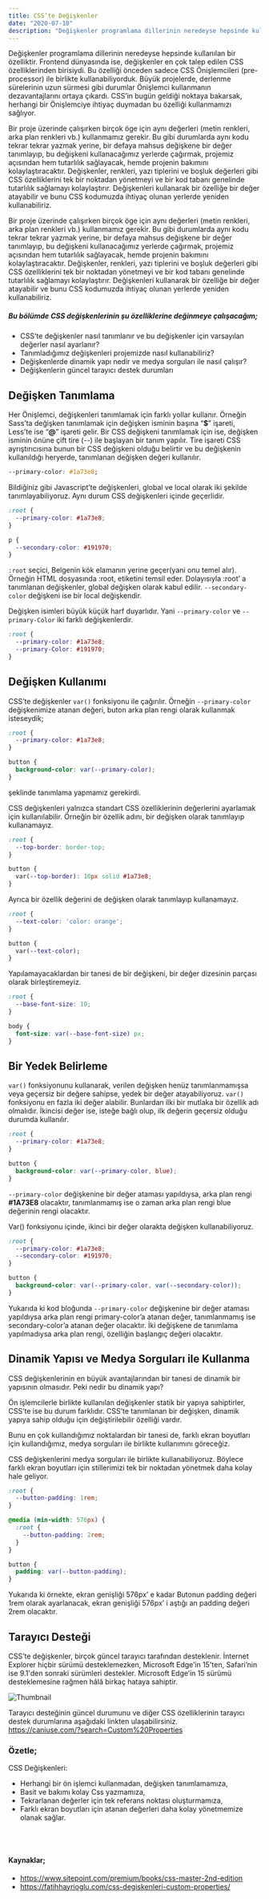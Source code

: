 ```yaml
---
title: CSS’te Değişkenler
date: "2020-07-18"
description: "Değişkenler programlama dillerinin neredeyse hepsinde kullanılan bir özelliktir. Frontend dünyasında ise, değişkenler en çok talep edilen CSS özelliklerinden birisiydi..."
---
```


Değişkenler programlama dillerinin neredeyse hepsinde kullanılan bir özelliktir. Frontend dünyasında ise, değişkenler en çok talep edilen CSS özelliklerinden birisiydi. Bu özelliği önceden sadece CSS Önişlemcileri (pre-processor) ile birlikte kullanabiliyorduk. Büyük projelerde, derlenme sürelerinin uzun sürmesi gibi durumlar Önişlemci kullanmanın dezavantajlarını ortaya çıkardı. CSS’in bugün geldiği noktaya bakarsak, herhangi bir Önişlemciye ihtiyaç duymadan bu özelliği kullanmamızı sağlıyor.

Bir proje üzerinde çalışırken birçok öge için aynı değerleri (metin renkleri, arka plan renkleri vb.) kullanmamız gerekir. Bu gibi durumlarda aynı kodu tekrar tekrar yazmak yerine, bir defaya mahsus değişkene bir değer tanımlayıp, bu değişkeni kullanacağımız yerlerde çağırmak, projemiz açısından hem tutarlılık sağlayacak, hemde projenin bakımını kolaylaştıracaktır.
Değişkenler, renkleri, yazı tiplerini ve boşluk değerleri gibi CSS özelliklerini tek bir noktadan yönetmeyi ve bir kod tabanı genelinde tutarlılık sağlamayı kolaylaştırır. Değişkenleri kullanarak bir özelliğe bir değer atayabilir ve bunu CSS kodumuzda ihtiyaç olunan yerlerde yeniden kullanabiliriz.

Bir proje üzerinde çalışırken birçok öge için aynı değerleri (metin renkleri, arka plan renkleri vb.) kullanmamız gerekir. Bu gibi durumlarda aynı kodu tekrar tekrar yazmak yerine, bir defaya mahsus değişkene bir değer tanımlayıp, bu değişkeni kullanacağımız yerlerde çağırmak, projemiz açısından hem tutarlılık sağlayacak, hemde projenin bakımını kolaylaştıracaktır.
Değişkenler, renkleri, yazı tiplerini ve boşluk değerleri gibi CSS özelliklerini tek bir noktadan yönetmeyi ve bir kod tabanı genelinde tutarlılık sağlamayı kolaylaştırır. Değişkenleri kullanarak bir özelliğe bir değer atayabilir ve bunu CSS kodumuzda ihtiyaç olunan yerlerde yeniden kullanabiliriz.

##### Bu bölümde CSS değişkenlerinin şu özelliklerine değinmeye çalışacağım;

- CSS’te değişkenler nasıl tanımlanır ve bu değişkenler için varsayılan değerler nasıl ayarlanır?
- Tanımladığımız değişkenleri projemizde nasıl kullanabiliriz?
- Değişkenlerde dinamik yapı nedir ve medya sorguları ile nasıl çalışır?
- Değişkenlerin güncel tarayıcı destek durumları

## Değişken Tanımlama

Her Önişlemci, değişkenleri tanımlamak için farklı yollar kullanır. Örneğin Sass’ta değişken tanımlamak için değişken isminin başına “**\$**” işareti, Less’te ise “**@**” işareti gelir. Bir CSS değişkeni tanımlamak için ise, değişken isminin önüne çift tire (--) ile başlayan bir tanım yapılır. Tire işareti CSS ayrıştırıcısına bunun bir CSS değişkeni olduğu belirtir ve bu değişkenin kullanıldığı heryerde, tanımlanan değişken değeri kullanılır.

```css
--primary-color: #1a73e8;
```

Bildiğiniz gibi Javascript’te değişkenleri, global ve local olarak iki şekilde tanımlayabiliyoruz. Aynı durum CSS değişkenleri içinde geçerlidir.

```css
:root {
  --primary-color: #1a73e8;
}

p {
  --secondary-color: #191970;
}
```

`:root` seçici, Belgenin kök elamanın yerine geçer(yani onu temel alır). Örneğin HTML dosyasında :root, <html> etiketini temsil eder. Dolayısıyla :root’ a tanımlanan değişkenler, global değişken olarak kabul edilir. `--secondary-color` değişkeni ise bir local değişkendir.

Değişken isimleri büyük küçük harf duyarlıdır. Yani `--primary-color` ve `--primary-Color` iki farklı değişkenlerdir.

```css
:root {
  --primary-color: #1a73e8;
  --primary-Color: #191970;
}
```

## Değişken Kullanımı

CSS’te değişkenler `var()` fonksiyonu ile çağırılır. Örneğin `--primary-color` değişkenimize atanan değeri, buton arka plan rengi olarak kullanmak isteseydik;

```css
:root {
  --primary-color: #1a73e8;
}

button {
  background-color: var(--primary-color);
}
```

şeklinde tanımlama yapmamız gerekirdi.

CSS değişkenleri yalnızca standart CSS özelliklerinin değerlerini ayarlamak için kullanılabilir. Örneğin bir özellik adını, bir değişken olarak tanımlayıp kullanamayız.

```css
:root {
  --top-border: border-top;
}

button {
  var(--top-border): 10px solid #1a73e8;
}
```

Ayrıca bir özellik değerini de değişken olarak tanımlayıp kullanamayız.

```css
:root {
  --text-color: 'color: orange';
}

button {
  var(--text-color);
}
```

Yapılamayacaklardan bir tanesi de bir değişkeni, bir değer dizesinin parçası olarak birleştiremeyiz.

```css
:root {
  --base-font-size: 10;
}

body {
  font-size: var(--base-font-size) px;
}
```

## Bir Yedek Belirleme

`var()` fonksiyonunu kullanarak, verilen değişken henüz tanımlanmamışsa veya geçersiz bir değere sahipse, yedek bir değer atayabiliyoruz.
`var()` fonksiyonu en fazla iki değer alabilir. Bunlardan ilki bir mutlaka bir özellik adı olmalıdır. İkincisi değer ise, isteğe bağlı olup, ilk değerin geçersiz olduğu durumda kullanılır.

```css
:root {
  --primary-color: #1a73e8;
}

button {
  background-color: var(--primary-color, blue);
}
```

`--primary-color` değişkenine bir değer ataması yapıldıysa, arka plan rengi **#1A73E8** olacaktır, tanımlanmamış ise o zaman arka plan rengi blue değerinin rengi olacaktır.

Var() fonksiyonu içinde, ikinci bir değer olarakta değişken kullanabiliyoruz.

```css
:root {
  --primary-color: #1a73e8;
  --secondary-color: #191970;
}

button {
  background-color: var(--primary-color, var(--secondary-color));
}
```

Yukarıda ki kod bloğunda `--primary-color` değişkenine bir değer ataması yapıldıysa arka plan rengi primary-color’a atanan değer, tanımlanmamış ise secondary-color’a atanan değer olacaktır. İki değişkene de tanımlama yapılmadıysa arka plan rengi, özelliğin başlangıç değeri olacaktır.

## Dinamik Yapısı ve Medya Sorguları ile Kullanma

CSS değişkenlerinin en büyük avantajlarından bir tanesi de dinamik bir yapısının olmasıdır. Peki nedir bu dinamik yapı?

Ön işlemcilerle birlikte kullanılan değişkenler statik bir yapıya sahiptirler, CSS’te ise bu durum farklıdır. CSS’te tanımlanan bir değişken, dinamik yapıya sahip olduğu için değiştirilebilir özelliği vardır.

Bunu en çok kullandığımız noktalardan bir tanesi de, farklı ekran boyutları için kullandığımız, medya sorguları ile birlikte kullanımını göreceğiz.

CSS değişkenlerini medya sorguları ile birlikte kullanabiliyoruz. Böylece farklı ekran boyutları için stillerimizi tek bir noktadan yönetmek daha kolay hale geliyor.

```css
:root {
  --button-padding: 1rem;
}

@media (min-width: 576px) {
  :root {
    --button-padding: 2rem;
  }
}

button {
  padding: var(--button-padding);
}
```

Yukarıda ki örnekte, ekran genişliği 576px’ e kadar Butonun padding değeri 1rem olarak ayarlanacak, ekran genişliği 576px’ i aştığı an padding değeri 2rem olacaktır.

## Tarayıcı Desteği

CSS’te değişkenler, birçok güncel tarayıcı tarafından desteklenir. İnternet Explorer hiçbir sürümü desteklemezken, Microsoft Edge’in 15'ten, Safari’nin ise 9.1'den sonraki sürümleri destekler. Microsoft Edge’in 15 sürümü desteklemesine rağmen hâlâ birkaç hataya sahiptir.

![Thumbnail](./browser-support.png)

Tarayıcı desteğinin güncel durumunu ve diğer CSS özelliklerinin tarayıcı destek durumlarına aşağıdaki linkten ulaşabilirsiniz. <br>
https://caniuse.com/?search=Custom%20Properties

### Özetle;

CSS Değişkenleri:

- Herhangi bir ön işlemci kullanmadan, değişken tanımlamamıza,
- Basit ve bakımı kolay Css yazmamıza,
- Tekrarlanan değerler için tek referans noktası oluşturmamıza,
- Farklı ekran boyutları için atanan değerleri daha kolay yönetmemize olanak sağlar.

<br>
<br>

#### Kaynaklar;

- https://www.sitepoint.com/premium/books/css-master-2nd-edition
- https://fatihhayrioglu.com/css-degiskenleri-custom-properties/

